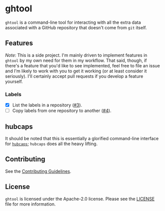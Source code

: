 # ghtool

`ghtool` is a command-line tool for interacting with all the extra
data associated with a GitHub repository that doesn't come from `git`
itself.

## Features

*Note*: This is a side project. I'm mainly driven to implement
features in `ghtool` by my own need for them in my workflow. That
said, though, if there's a feature that you'd like to see implemented,
feel free to file an issue and I'm likely to work with you to get it
working (or at least consider it seriously). I'll certainly accept
pull requests if you develop a feature yourself.

### Labels

- [x] List the labels in a repository
      ([#3](https://github.com/sorenmortensen/ghtool/issues/3)).
- [ ] Copy labels from one repository to another
      ([#4](https://github.com/sorenmortensen/ghtool/issues/4)).

## hubcaps

It should be noted that this is essentially a glorified command-line
interface for [`hubcaps`](https://github.com/softprops/hubcaps);
`hubcaps` does all the heavy lifting.

## Contributing

See the [Contributing Guidelines](.github/CONTRIBUTING.md).

## License

`ghtool` is licensed under the Apache-2.0 license. Please see the
[LICENSE](LICENSE) file for more information.
